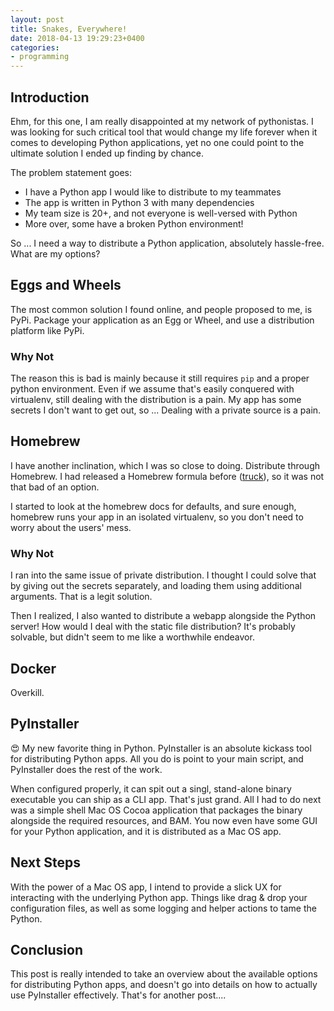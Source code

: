 ```yaml
---
layout: post
title: Snakes, Everywhere!
date: 2018-04-13 19:29:23+0400
categories:
- programming
---
```


## Introduction

Ehm, for this one, I am really disappointed at my network of pythonistas. I was looking for such critical tool that would change my life forever when it comes to developing Python applications, yet no one could point to the ultimate solution I ended up finding by chance.

The problem statement goes:

- I have a Python app I would like to distribute to my teammates
- The app is written in Python 3 with many dependencies
- My team size is 20+, and not everyone is well-versed with Python
- More over, some have a broken Python environment!

So ... I need a way to distribute a Python application, absolutely hassle-free. What are my options?

## Eggs and Wheels

The most common solution I found online, and people proposed to me, is PyPi. Package your application as an Egg or Wheel, and use a distribution platform like PyPi.

### Why Not

The reason this is bad is mainly because it still requires `pip` and a proper python environment. Even if we assume that's easily conquered with virtualenv, still dealing with the distribution is a pain. My app has some secrets I don't want to get out, so ... Dealing with a private source is a pain.

## Homebrew

I have another inclination, which I was so close to doing. Distribute through Homebrew. I had released a Homebrew formula before ([truck][truck-link]), so it was not that bad of an option.

I started to look at the homebrew docs for defaults, and sure enough, homebrew runs your app in an isolated virtualenv, so you don't need to worry about the users' mess.

### Why Not

I ran into the same issue of private distribution. I thought I could solve that by giving out the secrets separately, and loading them using additional arguments. That is a legit solution.

Then I realized, I also wanted to distribute a webapp alongside the Python server! How would I deal with the static file distribution? It's probably solvable, but didn't seem to me like a worthwhile endeavor.

## Docker

Overkill.

## PyInstaller

😍 My new favorite thing in Python. PyInstaller is an absolute kickass tool for distributing Python apps. All you do is point to your main script, and PyInstaller does the rest of the work.

When configured properly, it can spit out a singl, stand-alone binary executable you can ship as a CLI app. That's just grand. All I had to do next was a simple shell Mac OS Cocoa application that packages the binary alongside the required resources, and BAM. You now even have some GUI for your Python application, and it is distributed as a Mac OS app.

## Next Steps

With the power of a Mac OS app, I intend to provide a slick UX for interacting with the underlying Python app. Things like drag & drop your configuration files, as well as some logging and helper actions to tame the Python.

## Conclusion

This post is really intended to take an overview about the available options for distributing Python apps, and doesn't go into details on how to actually use PyInstaller effectively. That's for another post....

[truck-link]: https://github.com/Mazyod/homebrew-truck

